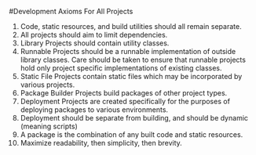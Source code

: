 #Development Axioms For All Projects

1. Code, static resources, and build utilities should all remain separate.
2. All projects should aim to limit dependencies.
3. Library Projects should contain utility classes.
4. Runnable Projects should be a runnable implementation of outside library classes.  Care should be taken to ensure that runnable projects hold only project specific implementations of existing classes.
5. Static File Projects contain static files which may be incorporated by various projects.
6. Package Builder Projects build packages of other project types.
7. Deployment Projects are created specifically for the purposes of deploying packages to various environments.
8. Deployment should be separate from building, and should be dynamic (meaning scripts)
9. A package is the combination of any built code and static resources.
10. Maximize readability, then simplicity, then brevity.

